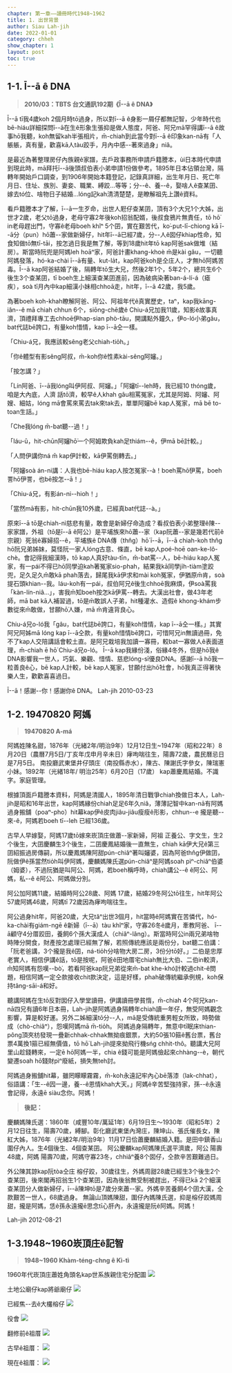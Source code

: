```yaml
---
chapter: 第一章——讀冊時代1948~1962
title: 1. 出世背景
author: Siau Lah-jih
date: 2022-01-01
category: chheh
show_chapter: 1
layout: post
toc: true
---
```


## 1-1. Ī--ā ê DNA

> **2010/03：TBTS 台文通訊192期《Ī--ā ê DNA》**

Ī--ā tī我4歲koh 2個月時tō過身，所以對ī--ā ê身影一屑仔都無記智，少年時代也bē-hiáu詳細探問ī--ā在生ê形象生張抑是做人態度，阿爸、阿兄mā罕得講ī--ā ê故事hō͘我聽，koh無留kah半張相片，m̄-chiah到此當今對ī--ā ê印象kan-nā有「人躼躼，真有量，歡喜kā人tàu跤手，月內中感--著來過身」niâ。

是最近為著整理房仔內族親ê家譜，去戶政事務所申請戶籍謄本，ùi日本時代申請到現此時，mā拜托ī--ā後頭叔伯表小弟申請1份做參考。1895年日本佔領台灣，隔轉年開始戶口調查，到1906年開始本籍登記，記錄真詳細，出生年月日、死亡年月日、住址、族別、妻妾、職業、縛跤…等等；分--ê、養--ê，娶啥人ê查某囝、嫁去tó位、啥物日子結婚…lóng記kah清清楚楚，是瞭解祖先上讚ê資料。

看戶籍謄本才了解，ī--ā一生歹命，出世人屘仔查某囝，頂有3个大兄1个大姊，出世才2歲，老父tō過身，老母守寡2年後koh招翁配婿，後叔食鴉片無責任，tō hō͘ in老母趕出門，守寡ê老母boeh khîⁿ 5个囝，實在艱苦代，ko͘-put-lī-chiong kā ī--ā分（pun）hō͘蕭--家做新婦仔，hit年ī--ā已經7歲，分--人ê囡仔khiap性命，知食知做tō無tī-tāi，按怎過日我是無了解，等到18歲hit年tō kap阿爸sak做堆（結房）。斯當時阮兜是阿媽leh hoāⁿ家，阿爸計畫khang-khoè m̄是kài gâu，一切聽阿媽發落，hó-ka-chài ī--ā有量、kut-la̍t，kap阿爸koh是仝庄人，才無hō͘阿媽苦毒。Ī--ā kap阿爸結婚了後，隔轉年tō生大兄，然後2年1个，5年2个，總共生6个後生3个查某囝，tī boeh生上細漢查某囝進前，因為破病染著ban-á-lí-á（瘧疾），soà tī月內中kap細漢小妹相chhoā走，hit年，ī--ā 42歲，我5歲。

為著boeh koh-khah瞭解阿爸、阿公、阿祖年代ê真實歷史，taⁿ，kap我kāng-iân--ê mā chiah chhun 6个，siōng-chē歲ê Chiu-á兄加我11歲，知影ê故事真濟，頂禮拜專工去chhoē伊hap-sian phò-tāu，開講點外鐘久，伊o-ló小弟gâu，bat代誌bē誇口，有量koh惜情，kap ī--ā仝一樣。

「Chiu-á兄，我應該較sêng老父chiah-tio̍h。」

「你ê體型有影sêng阿叔，m̄-koh你ê性素kài-sêng阿嬸。」

「按怎講？」

「Lín阿爸、ī--ā我lóng叫伊阿叔、阿嬸。」「阿嬸tī--leh時，我已經10 thóng歲，咱是大內底，人濟 話tō濟，較早ê人khah gâu相罵冤家，尤其是阿姆、阿嬸、阿嫂、細姑，lóng mā會罵來罵去tak來tak去，單單阿嬸bē kap人冤家，mā bē to-toan生話。」

「Che我lóng m̄-bat聽--過！」

「Iáu-ū，hit-chūn阿嬸hō͘一个阿姆欺負kah足thiám--ê，伊mā bē計較。」

「人問伊講你ná m̄ kap伊計較，kā伊罵倒轉去。」

「阿嬸soà án-ni講：人我也bē-hiáu kap人按怎冤家--à！boeh罵hō͘伊罵，boeh詈hō͘伊詈，也bē按怎--ā！」

「Chiu-á兄，有影án-ni--hio͘h！」

「當然mā有影，hit-chūn我10外歲，已經真bat代誌--à。」

原來ī--ā tō是chiah-nì慈悲有量，敢會是新婦仔命造成？看叔伯表小弟整理ê陳--家家譜，外祖（tō是ī--ā ê阿公）是平埔族來hō͘蕭--家（kap阮蕭--家是幾若代前ê宗親）死翁ê寡婦招--ê，平埔族ê DNA傳（thn̂g）hō͘ ī--ā，ī--ā chiah-koh thn̂g hō͘阮兄弟姊妹，莫怪阮一家人lóng古意、條直，bē kap人poé-hoē oan-ke-lô-chè。會記得我細漢時，tō kap人真好tàu-tīn，m̄-bat罵--人，bē-hiáu kap人冤家，有一pái不得已hō͘同學迫kah著冤家sio-phah，結果我kā同學ji̍h-tiàm塗跤兜，足久足久m̄敢kā phah落去，歸尾我kā伊求和mài koh冤家，伊猶原m̄肯，soà提石頭khian--我。Iáu-koh有一pái，叔伯阿兄ê後生chhoē我麻煩，伊soà罵我「kàn-lín-niâ…」，害我m̄知boeh按怎kā伊罵--轉去。大漢出社會，做43年老師，mā bat kā人補習過，tō是m̄敢誤人子弟，hit種灌水、造假ê khong-khám步數從來m̄敢做，甘願hō͘人嫌，mā m̄肯違背良心。

Chiu-á兄o-ló我「gâu，bat代誌bē誇口，有量koh惜情，kap ī--ā仝一樣。」其實阿兄阿姊mā lóng kap ī--ā仝款，有量koh惜情bē誇口，可惜阿兄in無讀過冊，免不了kap人交陪講話會較土直。是阿兄栽培我加讀一寡冊，較bat一寡做人ê表面道理，m̄-chiah ē hō͘ Chiu-á兄o-ló。
Ī--ā kap我緣份淺，俗緣4冬外，但是hō͘我ê DNA影響我一世人，巧氣、樂觀、惜情、慈悲lóng-sī優良DNA。感謝ī--ā hō͘我一粒善良ê心，bē kap人計較，bē kap人冤家，甘願付出hō͘社會，hō͘我真正得著快樂人生，歡歡喜喜過日。

Ī--ā！感謝--你！感謝你ê DNA。 Lah-jih 2010-03-23


## 1-2. 19470820 阿媽
> **19470820 A-má**

阿媽姓陳名甜，1876年（光緒2年/明治9年）12月12日生~1947年（昭和22年）8月20日（農曆7月5日/丁亥年戊申月辛未日）痚呴喘往生，陽壽72歲，農民曆忌日是7月5日。 南投廳武東堡井仔頭庄（南投縣赤水），陳古、陳謝氏字參女，陳瑞憲小妹。1892年（光緒18年/ 明治25年）6月20日（17歲） kap蕭慶鳳結婚。不識字。家庭管理。

根據頂面戶籍謄本資料，阿媽是清國人，1895年清日戰爭chiah換做日本人，Lah-jih是昭和16年出世，kap阿媽緣份chiah足足6年久niâ，薄薄記智中kan-nā有阿媽過身搬舖（poaⁿ-pho͘）hit幕kap伊ê皮肉jiâu-jiâu瘦瘦ê形影，chhun--e 攏是聽--來-ê，阿媽若boeh tī--leh 已經136歲。

古早人早嫁娶，阿媽17歲tō嫁來崁頂庄做蕭--家新婦，阿祖 正養公、字文生，生2个後生，大囝慶麟生3个後生，二囝慶鳳結婚後一直無生，chiah kā伊大兄ê第三囝紹振過房傳嗣，所以慶鳳媽陳阿甜pún-chiâⁿ著叫嬸婆，因為阿爸thn̂g伊做囝，阮做伊ê孫當然tio̍h叫伊阿媽，慶麟媽陳氏選pún-chiâⁿ是阿媽soah pìⁿ-chiâⁿ伯婆（姆婆），不過阮猶是叫阿公、阿媽，若boeh稱呼時，chiah講公--ê ê阿公、阿媽，私--ê ê阿公、阿媽做分別。

阿公加阿媽11歲，結婚時阿公28歲、阿媽 17歲，結婚29冬阿公tō往生，hit年阿公57歲阿媽46歲，阿媽tī 72歲因為痚呴喘往生。

阿公過身hit年，阿爸20歲，大兄tăⁿ出世3個月，hit當時ê阿媽實在苦憐代，hó-ka-chài有giám-ngē ê新婦（ī--ā）tàu khîⁿ家，守寡26冬ê歲月，牽教阿爸、 ī--ā顧守4分厝跤田，養飼6个孫大漢成人（chiâⁿ-lâng）。斯當時阿公in兩兄弟啥物時陣分開食，財產按怎處理已經無了解，若照傳統應該是兩份分，bat聽二伯講：「阮老爸講，3个攏是我ê囝，ná-tio̍h分啥物大房二房，3份分tō好。」二伯是忠厚老實人，相信伊講ê話，tō是按呢，阿爸ê田地厝宅chiah無比大伯、二伯in較濟，m̄知阿媽有怨嘆--bò͘，若看阿爸kap阮兄弟從來m̄-bat khe-khó計較過chit-ê問題，相信阿媽一定仝款接收chit款決定，這是好樣，phah破傳統繼承例規，koh保持tâng-sāi-á和好。

聽講阿媽在生tō反對囡仔入學堂讀冊，伊講讀冊學貧惰，m̄-chiah 4个阿兄kan-nā四兄有讀6年日本冊，Lah-jih是阿媽過身隔轉年chiah讀一年仔，無受阿媽觀念影響，算是較好運。另外二姊細漢tō分--人，mā是受傳統重男輕女所致，時勢做成（chò-chiâⁿ），怨嘆阿媽mā m̄-tio̍h。
阿媽過身隔轉年，無意中tī眠床thian-pông頂夾枋發現一疊新chhak-chhak無拗痕銀票，大約50張10箍ê舊台票，舊台票4萬換1箍已經無價值，tō hō͘ Lah-jih提來拗飛行機sńg chhit-thô。聽講大兄阿里山趁錢轉來，一定ē hō͘阿媽一半，chia ê錢可能是阿媽儉起來chhàng--è，朝代變遷soah hō͘錢財pìⁿ廢紙，損失無teh討。

阿媽過身搬舖hit幕，雖罔矇矇霧霧，m̄-koh永遠記牢內心bē落漆（lak-chhat），俗語講：「生--ê囥一邊，養--ê恩情khah大天。」阿媽ê辛苦堅強持家，孫--ê永遠會記得，永遠ē siàu念你。阿媽！

> **後記：**

慶麟媽陳氏選：1860年（咸豐10年/萬延1年）6月19日生～1930年（昭和5年）2月12日往生，陽壽70歲，縛腳。彰化廳武東堡內灣庄，陳坤山、張氏催長女，陳紅大姊，1876年（光緒2年/明治9年）11月17日佮蕭慶麟結婚入籍。是田中鎮香山圍仔內人。生4個後生、4個查某囝。
阿公慶麟kap阿媽陳氏選平濟歲，阿公 陽壽48歲，阿媽 陽壽70歲，阿媽守寡23冬，chhiâⁿ養8个囡仔，仝款辛苦艱難過日。

外公陳其諒kap阮tòa仝庄 榕仔跤，30歲往生，外媽周甜28歲已經生3个後生2个查某囝，後來閣再招翁生1个查某囝，因為後翁無受制被趕出，不得已kā 2个細漢查某囝分人做新婦仔，ī--ā陳坤tō是7歲分來蕭--家。外媽辛苦養飼4个囝大漢，仝款艱苦一世人，68歲過身。
無論山頂媽陳甜，圍仔內媽陳氏選，抑是榕仔跤媽周甜，攏是阿媽，恁ê孫永遠攏ē思念tī心肝內，永遠攏是阮ê阿媽。阿媽！  

Lah-jih 2012-08-21

## 1-3.1948~1960崁頂庄ê記智
> **1948~1960 Khàm-téng-chng ê Kì-tì**

1960年代崁頂庄蕭姓角頭名kap世系族親住宅分配圖
![](../too5/01/1-1.jpg)

土地公廟仔kap將爺廟仔
![](../too5/01/1-2.jpg)

已經焦--去ê大欉榕仔
![](../too5/01/1-3.jpg)

役會
![](../too5/01/1-4.jpg)

翻修前ê祖厝
![](../too5/01/1-5.jpg)

古早ê祖厝：
![](../too5/01/1-6.jpg)

現在ê祖厝：
![](../too5/01/1-7.jpg)